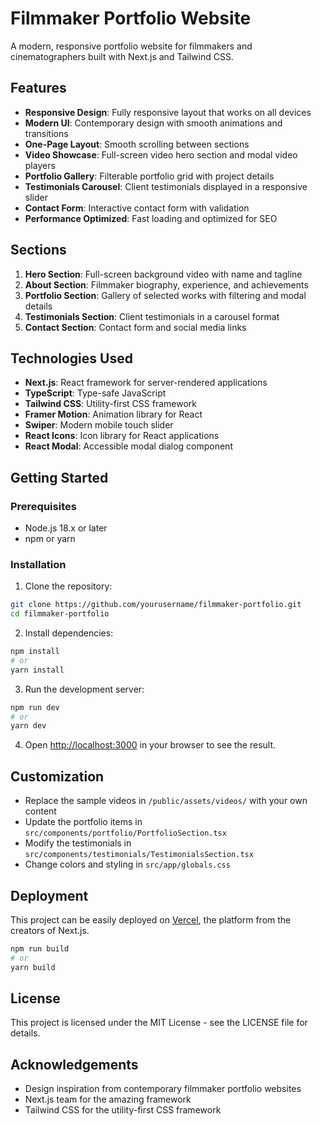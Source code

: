 # Filmmaker Portfolio Website

A modern, responsive portfolio website for filmmakers and cinematographers built with Next.js and Tailwind CSS.

## Features

- **Responsive Design**: Fully responsive layout that works on all devices
- **Modern UI**: Contemporary design with smooth animations and transitions
- **One-Page Layout**: Smooth scrolling between sections
- **Video Showcase**: Full-screen video hero section and modal video players
- **Portfolio Gallery**: Filterable portfolio grid with project details
- **Testimonials Carousel**: Client testimonials displayed in a responsive slider
- **Contact Form**: Interactive contact form with validation
- **Performance Optimized**: Fast loading and optimized for SEO

## Sections

1. **Hero Section**: Full-screen background video with name and tagline
2. **About Section**: Filmmaker biography, experience, and achievements
3. **Portfolio Section**: Gallery of selected works with filtering and modal details
4. **Testimonials Section**: Client testimonials in a carousel format
5. **Contact Section**: Contact form and social media links

## Technologies Used

- **Next.js**: React framework for server-rendered applications
- **TypeScript**: Type-safe JavaScript
- **Tailwind CSS**: Utility-first CSS framework
- **Framer Motion**: Animation library for React
- **Swiper**: Modern mobile touch slider
- **React Icons**: Icon library for React applications
- **React Modal**: Accessible modal dialog component

## Getting Started

### Prerequisites

- Node.js 18.x or later
- npm or yarn

### Installation

1. Clone the repository:
```bash
git clone https://github.com/yourusername/filmmaker-portfolio.git
cd filmmaker-portfolio
```

2. Install dependencies:
```bash
npm install
# or
yarn install
```

3. Run the development server:
```bash
npm run dev
# or
yarn dev
```

4. Open [http://localhost:3000](http://localhost:3000) in your browser to see the result.

## Customization

- Replace the sample videos in `/public/assets/videos/` with your own content
- Update the portfolio items in `src/components/portfolio/PortfolioSection.tsx`
- Modify the testimonials in `src/components/testimonials/TestimonialsSection.tsx`
- Change colors and styling in `src/app/globals.css`

## Deployment

This project can be easily deployed on [Vercel](https://vercel.com/), the platform from the creators of Next.js.

```bash
npm run build
# or
yarn build
```

## License

This project is licensed under the MIT License - see the LICENSE file for details.

## Acknowledgements

- Design inspiration from contemporary filmmaker portfolio websites
- Next.js team for the amazing framework
- Tailwind CSS for the utility-first CSS framework
